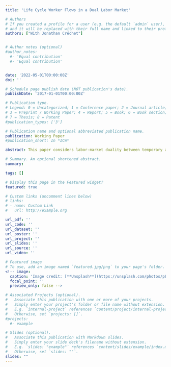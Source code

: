 ```yaml
---
title: 'Life Cycle Worker Flows in a Dual Labor Market'

# Authors
# If you created a profile for a user (e.g. the default `admin` user), write the username (folder name) here
# and it will be replaced with their full name and linked to their profile.
authors: ["With Jonathan Créchet"]


# Author notes (optional)
#author_notes:
  #- 'Equal contribution'
  #- 'Equal contribution'


date: '2022-05-01T00:00:00Z'
doi: ''

# Schedule page publish date (NOT publication's date).
publishDate: '2017-01-01T00:00:00Z'

# Publication type.
# Legend: 0 = Uncategorized; 1 = Conference paper; 2 = Journal article;
# 3 = Preprint / Working Paper; 4 = Report; 5 = Book; 6 = Book section;
# 7 = Thesis; 8 = Patent
#publication_types: ['3']

# Publication name and optional abbreviated publication name.
publication: Working Paper
#publication_short: In *ICW*

abstract: This paper considers labor-market duality between temporary and permanent employment contracts as a source of life-cycle heterogeneity in worker flows. Using panel data from the French Continuous Employment Survey, we estimate that the transition probabilities from unemployment to temporary (UT) and permanent (UP) employment have a declining profile over the life cycle for high-education workers but a flat profile for low-education workers. The same is observed for the transition probability from temporary to permanent employment (TP). We show that a search-and-matching model with heterogeneous workers and jobs, information frictions and Bayesian learning about worker ability, and match-specific unemployment risk can replicate these facts. Bayesian learning is relatively more prevalent for high-education workers, whereas unemployment-risk heterogeneity is the key driver of life-cycle variation in worker flows for the low-educated. We assess the implications of the model for the effect of temporary contracts and firing costs on employment, mismatch and aggregate productivity, and the life-cycle dynamics of earnings.

# Summary. An optional shortened abstract.
summary:

tags: []

# Display this page in the Featured widget?
featured: true

# Custom links (uncomment lines below)
# links:
# - name: Custom Link
#   url: http://example.org

url_pdf: ''
url_code: ''
url_dataset: ''
url_poster: ''
url_project: ''
url_slides: ''
url_source: ''
url_video: ''

# Featured image
# To use, add an image named `featured.jpg/png` to your page's folder.
<!-- image:
  caption: 'Image credit: [**Unsplash**](https://unsplash.com/photos/pLCdAaMFLTE)'
  focal_point: ''
  preview_only: false -->

# Associated Projects (optional).
#   Associate this publication with one or more of your projects.
#   Simply enter your project's folder or file name without extension.
#   E.g. `internal-project` references `content/project/internal-project/index.md`.
#   Otherwise, set `projects: []`.
#projects:
  #- example

# Slides (optional).
#   Associate this publication with Markdown slides.
#   Simply enter your slide deck's filename without extension.
#   E.g. `slides: "example"` references `content/slides/example/index.md`.
#   Otherwise, set `slides: ""`.
slides: ""
---
```


<!-- {{% callout note %}}
<!-- Click the _Cite_ button above to demo the feature to enable visitors to import publication metadata into their reference management software.
{{% /callout %}} -->

<!-- {{% callout note %}}
<!-- Create your slides in Markdown - click the _Slides_ button to check out the example. -->
<!-- {{% /callout %}}  -->

<!-- Supplementary notes can be added here, including [code, math, and images](https://wowchemy.com/docs/writing-markdown-latex/). -->
